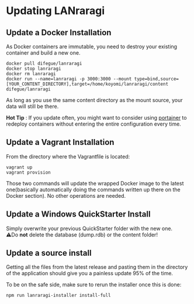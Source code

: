 # Updating LANraragi

## Update a Docker Installation

As Docker containers are immutable, you need to destroy your existing container and build a new one.
```
docker pull difegue/lanraragi
docker stop lanraragi
docker rm lanraragi
docker run --name=lanraragi -p 3000:3000 --mount type=bind,source=[YOUR_CONTENT_DIRECTORY],target=/home/koyomi/lanraragi/content difegue/lanraragi
```  
As long as you use the same content directory as the mount source, your data will still be there.

**Hot Tip** : If you update often, you might want to consider using [portainer](https://portainer.io/) to redeploy containers without entering the entire configuration every time.

## Update a Vagrant Installation

From the directory where the Vagrantfile is located: 

```
vagrant up
vagrant provision
```
Those two commands will update the wrapped Docker image to the latest one(basically automatically doing the commands written up there on the Docker section). No other operations are needed.

## Update a Windows QuickStarter Install

Simply overwrite your previous QuickStarter folder with the new one.  
⚠️Do **not** delete the database (dump.rdb) or the content folder!

## Update a source install

Getting all the files from the latest release and pasting them in the directory of the application should give you a painless update 95% of the time.  

To be on the safe side, make sure to rerun the installer once this is done:
```
npm run lanraragi-installer install-full
```
